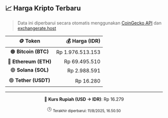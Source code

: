 

<!-- HARGA_KRIPTO -->
## 📈 Harga Kripto Terbaru

> Data ini diperbarui secara otomatis menggunakan [CoinGecko API](https://www.coingecko.com/) dan [exchangerate.host](https://exchangerate.host/)

<div align="center">

| 🪙 Token | 💰 Harga (IDR) |
|:------:|---------------:|
| 🟠 **Bitcoin (BTC)**   | Rp 1.976.513.153 |
| 🔵 **Ethereum (ETH)**  | Rp 69.495.510 |
| 🟣 **Solana (SOL)**    | Rp 2.988.591 |
| 🟢 **Tether (USDT)**   | Rp 16.280 |

---

💱 **Kurs Rupiah (USD → IDR)**: Rp 16.279

🕒 <sub>Terakhir diperbarui: 11/8/2025, 16.50.50</sub>

</div>
<!-- /HARGA_KRIPTO -->